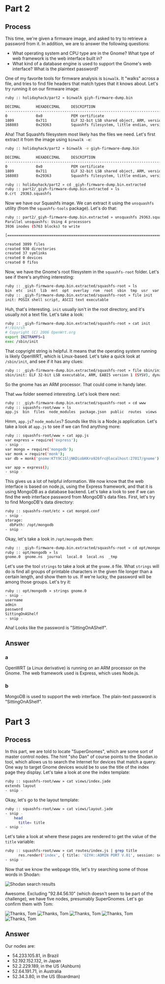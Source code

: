 # Part 2
## Process
This time, we're given a firmware image, and asked to try to retrieve a password
from it. In addition, we are to answer the following questions:

- What operating system and CPU type are in the Gnome? What type of
web framework is the web interface built in?
- What kind of a database engine is used to support the Gnome's web interface?
What is the plaintext password?

One of my favorite tools for firmware analysis is `binwalk`. It "walks" across
a file, and tries to find file headers that match types that it knows about.
Let's try running it on our firmware image:

```sh
ruby :: holidayhack/part2 » binwalk giyh-firmware-dump.bin 

DECIMAL       HEXADECIMAL     DESCRIPTION
--------------------------------------------------------------------------------
0             0x0             PEM certificate
1809          0x711           ELF 32-bit LSB shared object, ARM, version 1 (SYSV)
168803        0x29363         Squashfs filesystem, little endian, version 4.0, compression:gzip, size: 17376149 bytes,  4866 inodes, blocksize: 131072 bytes, created: Tue Dec  8 18:47:32 2015
```

Aha! That Squashfs filesystem most likely has the files we need. Let's first
extract it from the image using `binwalk -e`:

```sh
ruby :: holidayhack/part2 » binwalk -e giyh-firmware-dump.bin 

DECIMAL       HEXADECIMAL     DESCRIPTION
--------------------------------------------------------------------------------
0             0x0             PEM certificate
1809          0x711           ELF 32-bit LSB shared object, ARM, version 1 (SYSV)
168803        0x29363         Squashfs filesystem, little endian, version 4.0, compression:gzip, size: 17376149 bytes,  4866 inodes, blocksize: 131072 bytes, created: Tue Dec  8 18:47:32 2015

ruby :: holidayhack/part2 » cd _giyh-firmware-dump.bin.extracted 
ruby :: part2/_giyh-firmware-dump.bin.extracted » ls
0.crt  29363.squashfs
```

Now we have our Squashfs image. We can extract it using the `unsquashfs`
utility (from the `squashfs-tools` package). Let's do that:

```sh
ruby :: part2/_giyh-firmware-dump.bin.extracted » unsquashfs 29363.squashfs 
Parallel unsquashfs: Using 4 processors
3936 inodes (5763 blocks) to write

[===================================================================================================================/] 5763/5763 100%

created 3899 files
created 930 directories
created 37 symlinks
created 0 devices
created 0 fifos
```

Now, we have the Gnome's root filesystem in the `squashfs-root` folder. Let's
see if there's anything interesting:

```sh
ruby :: _giyh-firmware-dump.bin.extracted/squashfs-root » ls
bin  etc  init  lib  mnt  opt  overlay  rom  root  sbin  tmp  usr  var  www
ruby :: _giyh-firmware-dump.bin.extracted/squashfs-root » file init 
init: POSIX shell script, ASCII text executable
```

Huh, that's interesting. `init` usually isn't in the root directory, and it's
usually not a text file. Let's take a look:

```sh
ruby :: _giyh-firmware-dump.bin.extracted/squashfs-root » cat init 
#!/bin/sh
# Copyright (C) 2006 OpenWrt.org
export INITRAMFS=1
exec /sbin/init
```

That copyright string is helpful. It means that the operating system running is
likely OpenWRT, which is Linux-based. Let's take a quick look at `/sbin/init`,
and see if it has any clues:

```sh
ruby :: _giyh-firmware-dump.bin.extracted/squashfs-root » file sbin/init
sbin/init: ELF 32-bit LSB executable, ARM, EABI5 version 1 (SYSV), dynamically linked, interpreter /lib/ld-musl-armhf.so.1, stripped
```

So the gnome has an ARM processor. That could come in handy later.

That `www` folder seemed interesting. Let's look there next:

```sh
ruby :: _giyh-firmware-dump.bin.extracted/squashfs-root » cd www 
ruby :: squashfs-root/www » ls
app.js  bin  files  node_modules  package.json  public  routes  views
```

Hmm, `app.js`? `node_modules`? Sounds like this is a Node.js application.
Let's take a look at `app.js` to see if we can find anything more:

```sh
ruby :: squashfs-root/www » cat app.js
var express = require('express');
- snip -
var mongo = require('mongodb');
var monk = require('monk');
var db = monk('gnome:KTt9C1SljNKDiobKKro926frc@localhost:27017/gnome')

var app = express();
- snip -
```

This gives us a lot of helpful information. We now know that the web interface
is based on node.js, using the Express framework, and that it is using MongoDB
as a database backend. Let's take a look to see if we can find the web
interface password from MongoDB's data files. First, let's try to find MongoDB's
data directory:

```sh
ruby :: squashfs-root/etc » cat mongod.conf 
- snip -
storage:
  dbPath: /opt/mongodb
- snip -
```

Okay, let's take a look in `/opt/mongodb` then:

```sh
ruby :: _giyh-firmware-dump.bin.extracted/squashfs-root » cd opt/mongodb 
ruby :: opt/mongodb » ls
gnome.0  gnome.ns  journal  local.0  local.ns  _tmp
```

Let's use the tool `strings` to take a look at the `gnome.0` file. What
`strings` will do is find all groups of printable characters in the given file
longer than a certain length, and show them to us. If we're lucky, the password
will be among those groups. Let's try it:

```sh
ruby :: opt/mongodb » strings gnome.0
- snip -
username
admin
password
SittingOnAShelf
- snip -
```

Aha! Looks like the password is "SittingOnAShelf".

## Answer
### a
OpenWRT (a Linux derivative) is running on an ARM processor on the Gnome. The
web framework used is Express, which uses Node.js.

### b
MongoDB is used to support the web interface. The plain-text password is
"SittingOnAShelf".

# Part 3
## Process

In this part, we are told to locate "SuperGnomes", which are some sort of master
control nodes. The hint "sho Dan" of course points to the Shodan.io tool, which
allows us to search the Internet for devices that match a query. One way to
target Gnome devices would be to use the title of the index page they display.
Let's take a look at one the index template:

```sh
ruby :: squashfs-root/www » cat views/index.jade 
extends layout
- snip -
```

Okay, let's go to the layout template:

```sh
ruby :: squashfs-root/www » cat views/layout.jade 
- snip -
    head
      title= title
- snip -
```

Let's take a look at where these pages are rendered to get the value of the
`title` variable:

```sh
ruby :: squashfs-root/www » cat routes/index.js | grep title
      res.render('index', { title: 'GIYH::ADMIN PORT V.01', session: sessions[sessionid], res: res });
- snip -
```

Now that we know the webpage title, let's try searching some of those words in
Shodan:

![Shodan search results](4.png)

Awesome. Excluding "92.84.56.10" (which doesn't seem to be part of the
challenge), we have five nodes, presumably SuperGnomes. Let's go confirm them
with Tom:

![Thanks, Tom](5.png)
![Thanks, Tom](6.png)
![Thanks, Tom](7.png)
![Thanks, Tom](8.png)
![Thanks, Tom](9.png)

## Answer

Our nodes are:
- 54.233.105.81, in Brazil
- 52.192.152.132, in Japan
- 52.2.229.189, in the US (Ashburn)
- 52.64.191.71, in Australia
- 52.34.3.80, in the US (Boardman)
